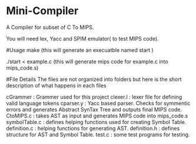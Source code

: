 # Mini-Compiler
A Compiler for subset of C To MIPS.

You will need lex, Yacc and SPIM emulator( to test MIPS code).

#Usage
make 
(this will generate an execuatble named start )

./start < example.c 
(this will generate mips code for example.c into mips_code.s)

#File Details
The files are not organized into folders but here is the short description of what happens in each files


cGrammer : Grammer used for this project
clexer.l : lexer file for defining valid language tokens
cparser.y : Yacc based parser. Checks for symmentic errors and generates Abstract SynTax Tree and outputs final MIPS code.
CtoMIPS.c : takes AST as input and generates MIPS code into mips_code.s
symbolTable.c : defines helping functions used for creating Symbol Table.
definition.c : helping functions for generating AST.
definition.h : defines structure for AST and Symbol Table. 
test.c : some test programs for testing.